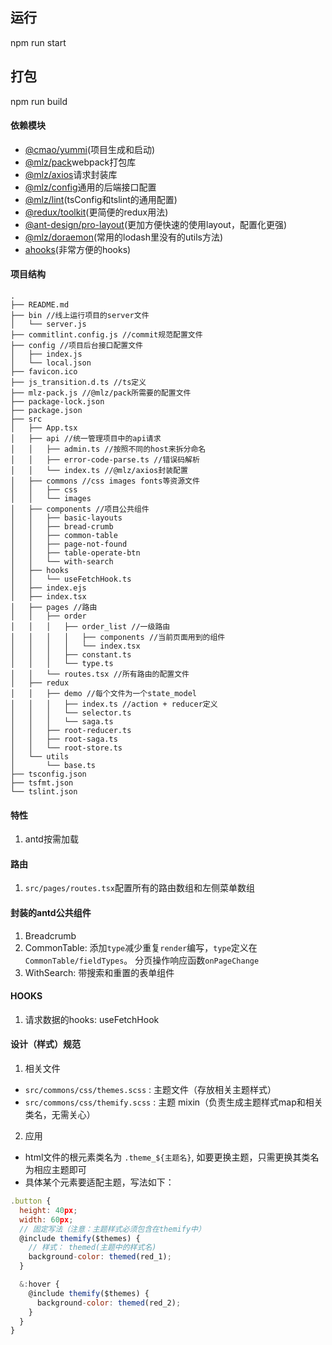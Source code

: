 ## 运行
npm run start
## 打包
npm run build

#### 依赖模块
- [@cmao/yummi](https://phab.srv.codemao.cn/source/yuumi/)(项目生成和启动)
- [@mlz/pack](https://github.com/juicecube/mlz-pack)webpack打包库
- [@mlz/axios](https://github.com/juicecube/mlz-axios)请求封装库
- [@mlz/config](https://phab.srv.codemao.cn/source/codemaster-mlz-config)通用的后端接口配置
- [@mlz/lint](https://github.com/juicecube/mlz-lint)(tsConfig和tslint的通用配置)
- [@redux/toolkit](https://github.com/reduxjs/redux-toolkit/)(更简便的redux用法)
- [@ant-design/pro-layout](https://prolayout.ant.design/)(更加方便快速的使用layout，配置化更强)
- [@mlz/doraemon](https://github.com/juicecube/doraemon)(常用的lodash里没有的utils方法)
- [ahooks](https://github.com/alibaba/hooks)(非常方便的hooks)

#### 项目结构
```
.
├── README.md
├── bin //线上运行项目的server文件
│   └── server.js
├── commitlint.config.js //commit规范配置文件
├── config //项目后台接口配置文件
│   ├── index.js
│   └── local.json
├── favicon.ico
├── js_transition.d.ts //ts定义
├── mlz-pack.js //@mlz/pack所需要的配置文件
├── package-lock.json
├── package.json
├── src
│   ├── App.tsx
│   ├── api //统一管理项目中的api请求
│   │   ├── admin.ts //按照不同的host来拆分命名
│   │   ├── error-code-parse.ts //错误码解析
│   │   └── index.ts //@mlz/axios封装配置
│   ├── commons //css images fonts等资源文件
│   │   ├── css
│   │   └── images
│   ├── components //项目公共组件
│   │   ├── basic-layouts
│   │   ├── bread-crumb
│   │   ├── common-table
│   │   ├── page-not-found
│   │   ├── table-operate-btn
│   │   └── with-search
│   ├── hooks
│   │   └── useFetchHook.ts
│   ├── index.ejs
│   ├── index.tsx
│   ├── pages //路由
│   │   ├── order
│   │   │   ├── order_list //一级路由
│   │   │   │   ├── components //当前页面用到的组件
│   │   │   │   └── index.tsx
│   │   │   ├── constant.ts
│   │   │   └── type.ts
│   │   └── routes.tsx //所有路由的配置文件
│   ├── redux
│   │   ├── demo //每个文件为一个state_model
│   │   │   ├── index.ts //action + reducer定义
│   │   │   └── selector.ts
│   │   │   └── saga.ts
│   │   ├── root-reducer.ts
│   │   ├── root-saga.ts
│   │   └── root-store.ts
│   └── utils
│       └── base.ts
├── tsconfig.json
├── tsfmt.json
└── tslint.json
```

#### 特性
1. antd按需加载

#### 路由
1. `src/pages/routes.tsx`配置所有的路由数组和左侧菜单数组

#### 封装的antd公共组件
1. Breadcrumb
2. CommonTable: 添加`type`减少重复`render`编写，`type`定义在`CommonTable/fieldTypes`。 分页操作响应函数`onPageChange`
3. WithSearch: 带搜索和重置的表单组件

#### HOOKS
1. 请求数据的hooks: useFetchHook

#### 设计（样式）规范
1. 相关文件
- `src/commons/css/themes.scss` : 主题文件（存放相关主题样式）
- `src/commons/css/themify.scss` : 主题 mixin（负责生成主题样式map和相关类名，无需关心）

2. 应用
- html文件的根元素类名为 `.theme_${主题名}`, 如要更换主题，只需更换其类名为相应主题即可
- 具体某个元素要适配主题，写法如下：
```js
.button {
  height: 40px;
  width: 60px;
  // 固定写法（注意：主题样式必须包含在themify中）
  @include themify($themes) {
    // 样式： themed(主题中的样式名)
    background-color: themed(red_1);
  }

  &:hover {
    @include themify($themes) {
      background-color: themed(red_2);
    }
  }
}
```
